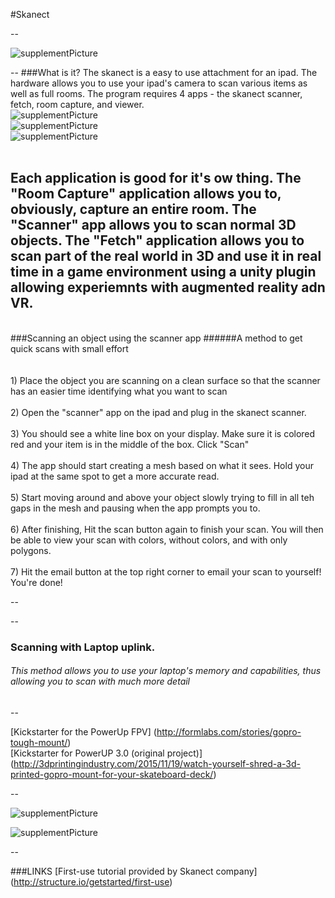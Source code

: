 #Skanect

--


![supplementPicture](https://cloud.githubusercontent.com/assets/11213236/11574132/cf227ae0-99d7-11e5-9dc4-09c1929761d7.png "Sup Picture")<br /> 

--
###What is it?
The skanect is a easy to use attachment for an ipad. The hardware allows you to use your ipad's camera to scan various items as 
well as full rooms. The program requires 4 apps - the skanect scanner, fetch, room capture, and viewer. 
<br>
![supplementPicture](https://cloud.githubusercontent.com/assets/11213236/11572567/fd8836f2-99cf-11e5-84e7-cdf462fb6ced.png "Sup Picture")<br /> 
![supplementPicture](https://cloud.githubusercontent.com/assets/11213236/11572568/fda4aefe-99cf-11e5-980a-e42b1eb0fa52.png "Sup Picture")<br /> 
![supplementPicture](https://cloud.githubusercontent.com/assets/11213236/11572576/0335b944-99d0-11e5-834b-024087560fed.png "Sup Picture")<br /> 
<br>

Each application is good for it's ow thing. The "Room Capture" application allows you to, obviously, capture an entire room. 
The "Scanner" app allows you to scan normal 3D objects. The "Fetch" application allows you to scan part of the real world in 3D and 
use it in real time in a game environment using a unity plugin allowing experiemnts with augmented reality adn VR.
<br>
--
<br>
###Scanning an object using the scanner app
######A method to get quick scans with small effort
<br><br><br>
1) Place the object you are scanning on a clean surface so that the scanner has an easier time identifying what you want to scan
<br><br>
2) Open the "scanner" app on the ipad and plug in the skanect scanner. 
<br><br>
3) You should see a white line box on your display. Make sure it is colored red and your item is in the middle of the box. Click "Scan"
<br><br>
4) The app should start creating a mesh based on what it sees. Hold your ipad at the same spot to get a more accurate read.
<br><br>
5) Start moving around and above your object slowly trying to fill in all teh gaps in the mesh and pausing when the app prompts you to.
<br><br>
6) After finishing, Hit the scan button again to finish your scan. You will then be able to view your scan with colors, without colors, and with only polygons.
<br><br>
7) Hit the email button at the top right corner to email your scan to yourself! You're done!
<br>

--

--
<br>
###  Scanning with Laptop uplink.
###### This method allows you to use your laptop's memory and capabilities, thus allowing you to scan with much more detail



--


[Kickstarter for the PowerUp FPV] (http://formlabs.com/stories/gopro-tough-mount/) <br>
[Kickstarter for PowerUP 3.0 (original project)] (http://3dprintingindustry.com/2015/11/19/watch-yourself-shred-a-3d-printed-gopro-mount-for-your-skateboard-deck/)

--


![supplementPicture](https://cloud.githubusercontent.com/assets/11213236/11321763/72a7ef30-9099-11e5-9b36-d47a91393bc1.png "Sup Picture")<br /> 

![supplementPicture](https://cloud.githubusercontent.com/assets/11213236/11321764/74681e8a-9099-11e5-918e-37040b2f9d5b.png "Sup Picture")<br /> 


--
<br>

###LINKS
[First-use tutorial provided by Skanect company] (http://structure.io/getstarted/first-use) <br>
<br>
